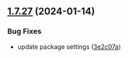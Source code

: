 ## [1.7.27](https://github.com/ExpediaGroup/spec-transformer/compare/v1.7.26...v1.7.27) (2024-01-14)


### Bug Fixes

* update package settings ([3e2c07a](https://github.com/ExpediaGroup/spec-transformer/commit/3e2c07abc681c9be7fabc65f7094320e98f0a3e1))
